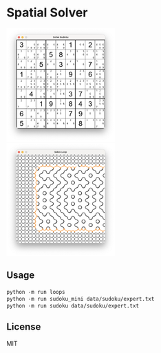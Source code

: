 Spatial Solver
==============

<img src="sudoku.png" width="50%" height="50%" alt="Solve Sudoku">
<img src="loops.png" width="50%" height="50%" alt="Solve Loops">

## Usage

    python -m run loops
    python -m run sudoku_mini data/sudoku/expert.txt
    python -m run sudoku data/sudoku/expert.txt

## License

MIT
